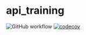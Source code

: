 
# api_training
![GitHub workflow](https://github.com/sambaahm/api_training/actions/workflows/build.yml/badge.svg)
[![codecov](https://codecov.io/gh/sambaahm/api_training/branch/main/graph/badge.svg?token=VKEVOUWPK5)](https://codecov.io/gh/sambaahm/api_training)
